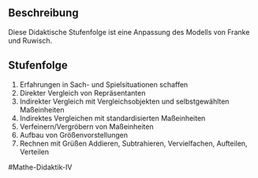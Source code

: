 ## Beschreibung
Diese Didaktische Stufenfolge ist eine Anpassung des Modells von Franke und Ruwisch.

## Stufenfolge
1. Erfahrungen in Sach- und Spielsituationen schaffen
2. Direkter Vergleich von Repräsentanten
3. Indirekter Vergleich mit Vergleichsobjekten und selbstgewählten Maßeinheiten
4. Indirektes Vergleichen mit standardisierten Maßeinheiten
5. Verfeinern/Vergröbern von Maßeinheiten
6. Aufbau von Größenvorstellungen
7. Rechnen mit Grüßen
Addieren, Subtrahieren, Vervielfachen, Aufteilen, Verteilen


#Mathe-Didaktik-IV 